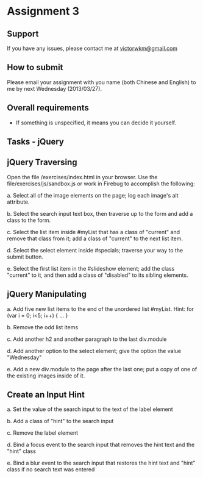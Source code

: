 Assignment 3
==========

Support
-------------
If you have any issues, please contact me at victorwkm@gmail.com

How to submit
--------------------------
Please email your assignment with you name (both Chinese and English) to me by next Wednesday (2013/03/27).

Overall requirements
--------------------------------
- If something is unspecified, it means you can decide it yourself.

Tasks - jQuery 
----------------------------------------------------------------

jQuery Traversing
------------------------

Open the file /exercises/index.html in your browser. Use the file/exercises/js/sandbox.js or work in Firebug to accomplish the following:

a.	Select all of the image elements on the page; log each image's alt attribute.

b.	Select the search input text box, then traverse up to the form and add a class to the form.

c.	Select the list item inside #myList that has a class of "current" and remove that class from it; add a class of "current" to the next list item.

d.	Select the select element inside #specials; traverse your way to the submit button.

e.	Select the first list item in the #slideshow element; add the class "current" to it, and then add a class of "disabled" to its sibling elements.


jQuery Manipulating
------------------------------a.	Add five new list items to the end of the unordered list #myList. Hint: for (var i = 0; i<5; i++) { ... }

b.	Remove the odd list items

c.	Add another h2 and another paragraph to the last div.module

d.	Add another option to the select element; give the option the value "Wednesday"

e.	Add a new div.module to the page after the last one; put a copy of one of the existing images inside of it.

Create an Input Hint--------------------------------
a. Set the value of the search input to the text of the label element

b. Add a class of "hint" to the search input

c. Remove the label element	

d. Bind a focus event to the search input that removes the hint text and the "hint" class

e. Bind a blur event to the search input that restores the hint text and "hint" class if no search text was entered